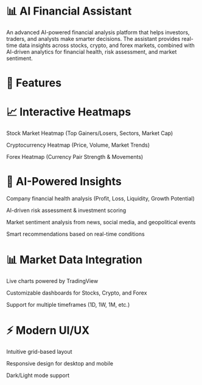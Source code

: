 # 📊 AI Financial Assistant

An advanced AI-powered financial analysis platform that helps investors, traders, and analysts make smarter decisions. The assistant provides real-time data insights across stocks, crypto, and forex markets, combined with AI-driven analytics for financial health, risk assessment, and market sentiment.

# 🚀 Features

# 📈 Interactive Heatmaps

Stock Market Heatmap (Top Gainers/Losers, Sectors, Market Cap)

Cryptocurrency Heatmap (Price, Volume, Market Trends)

Forex Heatmap (Currency Pair Strength & Movements)

# 🤖 AI-Powered Insights

Company financial health analysis (Profit, Loss, Liquidity, Growth Potential)

AI-driven risk assessment & investment scoring

Market sentiment analysis from news, social media, and geopolitical events

Smart recommendations based on real-time conditions

# 📊 Market Data Integration

Live charts powered by TradingView

Customizable dashboards for Stocks, Crypto, and Forex

Support for multiple timeframes (1D, 1W, 1M, etc.)

# ⚡ Modern UI/UX

Intuitive grid-based layout

Responsive design for desktop and mobile

Dark/Light mode support

